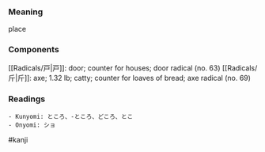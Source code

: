 ### Meaning

place

### Components

[[Radicals/戸|戸]]: door; counter for houses; door radical (no. 63) [[Radicals/斤|斤]]: axe; 1.32 lb; catty; counter for loaves of bread; axe radical (no. 69)

### Readings

```
- Kunyomi: ところ、-ところ、どころ、とこ
- Onyomi: ショ
```

#kanji